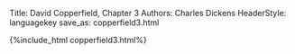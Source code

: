 Title: David Copperfield, Chapter 3
Authors: Charles Dickens
HeaderStyle: languagekey
save_as: copperfield3.html

{%include_html copperfield3.html%}

